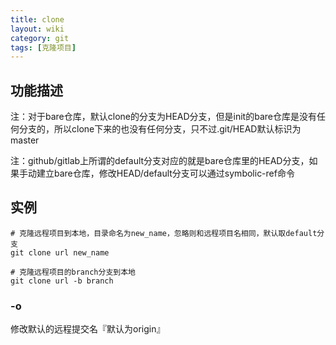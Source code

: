 ```yaml
---
title: clone
layout: wiki
category: git
tags: [克隆项目]
---
```


## 功能描述

注：对于bare仓库，默认clone的分支为HEAD分支，但是init的bare仓库是没有任何分支的，所以clone下来的也没有任何分支，只不过.git/HEAD默认标识为master

注：github/gitlab上所谓的default分支对应的就是bare仓库里的HEAD分支，如果手动建立bare仓库，修改HEAD/default分支可以通过symbolic-ref命令

## 实例

```
# 克隆远程项目到本地，目录命名为new_name，忽略则和远程项目名相同，默认取default分支
git clone url new_name

# 克隆远程项目的branch分支到本地
git clone url -b branch
```

### -o

修改默认的远程提交名『默认为origin』
